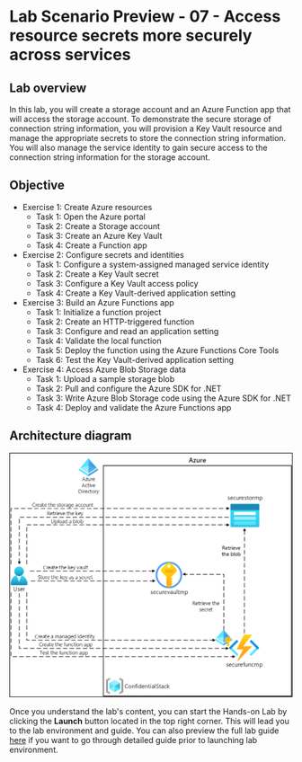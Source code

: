# Lab Scenario Preview - 07 - Access resource secrets more securely across services

## Lab overview
In this lab, you will create a storage account and an Azure Function app that will access the storage account. To demonstrate the secure storage of connection string information, you will provision a Key Vault resource and manage the appropriate secrets to store the connection string information. You will also manage the service identity to gain secure access to the connection string information for the storage account.

## Objective
+ Exercise 1: Create Azure resources
    + Task 1: Open the Azure portal
    + Task 2: Create a Storage account
    + Task 3: Create an Azure Key Vault
    + Task 4: Create a Function app
+ Exercise 2: Configure secrets and identities
    + Task 1: Configure a system-assigned managed service identity
    + Task 2: Create a Key Vault secret
    + Task 3: Configure a Key Vault access policy
   + Task 4: Create a Key Vault-derived application setting
+ Exercise 3: Build an Azure Functions app
    + Task 1: Initialize a function project
    + Task 2: Create an HTTP-triggered function
    + Task 3: Configure and read an application setting
    + Task 4: Validate the local function
    + Task 5: Deploy the function using the Azure Functions Core Tools
    + Task 6: Test the Key Vault-derived application setting
+ Exercise 4: Access Azure Blob Storage data
    + Task 1: Upload a sample storage blob
    + Task 2: Pull and configure the Azure SDK for .NET
    + Task 3: Write Azure Blob Storage code using the Azure SDK for .NET
    + Task 4: Deploy and validate the Azure Functions app

## Architecture diagram

![Architecture diagram depicting a user accessing resource secrets more securely across services.](../media/Lab7-Diagram.png)

Once you understand the lab's content, you can start the Hands-on Lab by clicking the **Launch** button located in the top right corner. This will lead you to the lab environment and guide. You can also preview the full lab guide [here](https://experience.cloudlabs.ai/#/labguidepreview/857d6c79-8c32-49bf-8436-558751204ed5) if you want to go through detailed guide prior to launching lab environment.

